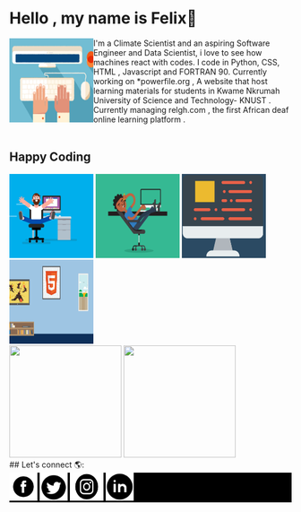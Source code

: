 


# Hello , my name is Felix👋
<img src="images/Typing.gif" alt="An image of a hand typing-Animated" align="left" width="150px" height="150px">
I'm a Climate Scientist and an aspiring Software Engineer and Data Scientist, i love to see how machines react with codes. I code in Python, CSS, HTML , Javascript and FORTRAN 90.
Currently working on *powerfile.org     , A website that host learning materials for students in Kwame Nkrumah University of Science and Technology- KNUST .
<br>
Currently managing relgh.com    , the first African deaf online learning platform .
<br>

<br>


## Happy Coding
<div>
<img src="images/coding.gif" alt=" A man coding " width="150px" height="150px">
<img src="images/relax.gif" alt=" A man relaxed while coding " width="150px" height="150px">
<img src="images/computer.gif" alt=" A Computer " width="150px" height="150px">
<img src="images/html.webp" alt=" Html on the wall " width="150px" height="150px"> </div>

<div>
  <img src="https://github-readme-stats.vercel.app/api/top-langs/?username=felaris" width="200px" height="200px" >
  <img src="https://github-readme-stats.vercel.app/api?username=felaris" width="200px" height="200px"> </div>
## Let's connect  🌎:
<div style="background-color:black">
<a href="https://web.facebook.com/felix.awortwe.315">  <img src="images/fb.png" alt="Facebook icon"     width="50px" height="50px"> </a>
<a  href="https://twitter.com/KwamenaFelix">   <img src="images/tw.webp" alt="Twitter icon"    width="50px" height="50px">   </a>
<a   href="https://www.instagram.com/felixawortwekwamena/"> <img src="images/ins.png" alt ="Instagram icon"    width="60px" height="50px">  </a>
<a  href="https://www.linkedin.com/in/awortwe-felix-kwamena-%F0%9F%87%AC%F0%9F%87%AD-4644a7140/"><img src="images/lin.webp" alt = "Linkedin icon"    width="50px" height="50px">   </a>  </div>

